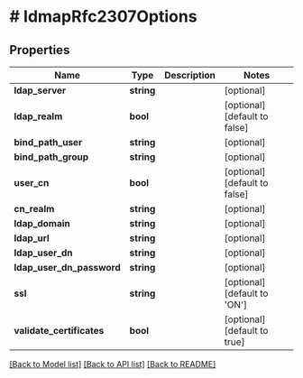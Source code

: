 # # IdmapRfc2307Options

## Properties

Name | Type | Description | Notes
------------ | ------------- | ------------- | -------------
**ldap_server** | **string** |  | [optional]
**ldap_realm** | **bool** |  | [optional] [default to false]
**bind_path_user** | **string** |  | [optional]
**bind_path_group** | **string** |  | [optional]
**user_cn** | **bool** |  | [optional] [default to false]
**cn_realm** | **string** |  | [optional]
**ldap_domain** | **string** |  | [optional]
**ldap_url** | **string** |  | [optional]
**ldap_user_dn** | **string** |  | [optional]
**ldap_user_dn_password** | **string** |  | [optional]
**ssl** | **string** |  | [optional] [default to 'ON']
**validate_certificates** | **bool** |  | [optional] [default to true]

[[Back to Model list]](../../README.md#models) [[Back to API list]](../../README.md#endpoints) [[Back to README]](../../README.md)
